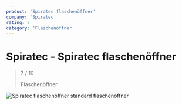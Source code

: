 ```yaml
---
product: 'Spiratec flaschenöffner'
company: 'Spiratec'
rating: 7
category: 'Flaschenöffner'
---
```


# Spiratec - Spiratec flaschenöffner
>
> 7 / 10
>
> Flaschenöffner

![Spiratec flaschenöffner](./assets/spiratec-spiratec-flaschenöffner-547c8b7b-aea5-4b77-9f5b-8ea714a83a63.jpg)
standard flaschenöffner
